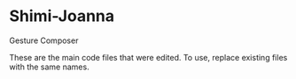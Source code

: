 # Shimi-Joanna
Gesture Composer

These are the main code files that were edited. To use, replace existing files with the same names.
